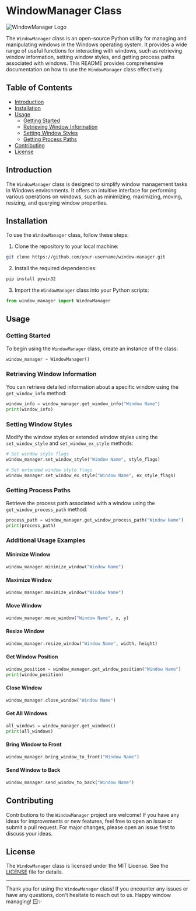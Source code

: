 # WindowManager Class

![WindowManager Logo](https://example.com/window_manager_logo.png)

The `WindowManager` class is an open-source Python utility for managing and manipulating windows in the Windows operating system. It provides a wide range of useful functions for interacting with windows, such as retrieving window information, setting window styles, and getting process paths associated with windows. This README provides comprehensive documentation on how to use the `WindowManager` class effectively.

## Table of Contents

- [Introduction](#introduction)
- [Installation](#installation)
- [Usage](#usage)
  - [Getting Started](#getting-started)
  - [Retrieving Window Information](#retrieving-window-information)
  - [Setting Window Styles](#setting-window-styles)
  - [Getting Process Paths](#getting-process-paths)
- [Contributing](#contributing)
- [License](#license)

## Introduction

The `WindowManager` class is designed to simplify window management tasks in Windows environments. It offers an intuitive interface for performing various operations on windows, such as minimizing, maximizing, moving, resizing, and querying window properties.

## Installation

To use the `WindowManager` class, follow these steps:

1. Clone the repository to your local machine:

```bash
git clone https://github.com/your-username/window-manager.git
```

2. Install the required dependencies:

```bash
pip install pywin32
```

3. Import the `WindowManager` class into your Python scripts:

```python
from window_manager import WindowManager
```

## Usage

### Getting Started

To begin using the `WindowManager` class, create an instance of the class:

```python
window_manager = WindowManager()
```

### Retrieving Window Information

You can retrieve detailed information about a specific window using the `get_window_info` method:

```python
window_info = window_manager.get_window_info("Window Name")
print(window_info)
```

### Setting Window Styles

Modify the window styles or extended window styles using the `set_window_style` and `set_window_ex_style` methods:

```python
# Set window style flags
window_manager.set_window_style("Window Name", style_flags)

# Set extended window style flags
window_manager.set_window_ex_style("Window Name", ex_style_flags)
```

### Getting Process Paths

Retrieve the process path associated with a window using the `get_window_process_path` method:

```python
process_path = window_manager.get_window_process_path("Window Name")
print(process_path)
```

### Additional Usage Examples

#### Minimize Window

```python
window_manager.minimize_window("Window Name")
```

#### Maximize Window

```python
window_manager.maximize_window("Window Name")
```

#### Move Window

```python
window_manager.move_window("Window Name", x, y)
```

#### Resize Window

```python
window_manager.resize_window("Window Name", width, height)
```

#### Get Window Position

```python
window_position = window_manager.get_window_position("Window Name")
print(window_position)
```

#### Close Window

```python
window_manager.close_window("Window Name")
```

#### Get All Windows

```python
all_windows = window_manager.get_windows()
print(all_windows)
```

#### Bring Window to Front

```python
window_manager.bring_window_to_front("Window Name")
```

#### Send Window to Back

```python
window_manager.send_window_to_back("Window Name")
```

## Contributing

Contributions to the `WindowManager` project are welcome! If you have any ideas for improvements or new features, feel free to open an issue or submit a pull request. For major changes, please open an issue first to discuss your ideas.

## License

The `WindowManager` class is licensed under the MIT License. See the [LICENSE](LICENSE) file for details.

---

Thank you for using the `WindowManager` class! If you encounter any issues or have any questions, don't hesitate to reach out to us. Happy window managing! 🪟✨
